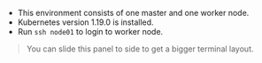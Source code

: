 - This environment consists of one master and one worker node.
- Kubernetes version 1.19.0 is installed.
- Run `ssh node01` to login to worker node.


> You can slide this panel to side to get a bigger terminal layout.
